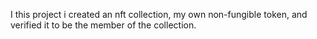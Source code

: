 I this project i created an nft collection, my own non-fungible token, and verified it to be the member of the collection.
